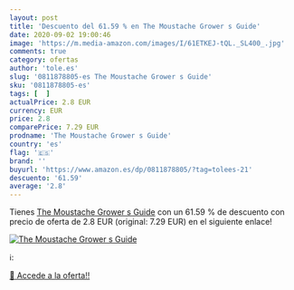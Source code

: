 ```yaml
---
layout: post
title: 'Descuento del 61.59 % en The Moustache Grower s Guide'
date: 2020-09-02 19:00:46
image: 'https://m.media-amazon.com/images/I/61ETKEJ-tQL._SL400_.jpg'
comments: true
category: ofertas
author: 'tole.es'
slug: '0811878805-es The Moustache Grower s Guide'
sku: '0811878805-es'
tags: [  ]
actualPrice: 2.8 EUR
currency: EUR
price: 2.8
comparePrice: 7.29 EUR
prodname: 'The Moustache Grower s Guide'
country: 'es'
flag: '🇪🇸'
brand: ''
buyurl: 'https://www.amazon.es/dp/0811878805/?tag=tolees-21'
descuento: '61.59'
average: '2.8'
---
```


Tienes [The Moustache Grower s Guide](https://www.amazon.es/dp/0811878805/?tag=tolees-21) con un 61.59 % de descuento con precio de oferta de 2.8 EUR (original: 7.29 EUR) en el siguiente enlace!

[![The Moustache Grower s Guide](https://m.media-amazon.com/images/I/61ETKEJ-tQL._SL400_.jpg)](https://www.amazon.es/dp/0811878805/?tag=tolees-21)

ℹ️:


[🛒 Accede a la oferta!!](https://www.amazon.es/dp/0811878805/?tag=tolees-21)
